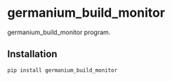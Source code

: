 # germanium_build_monitor

germanium_build_monitor program.

## Installation

```sh
pip install germanium_build_monitor
```

